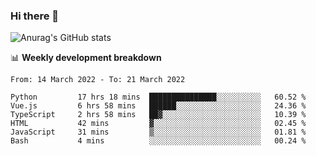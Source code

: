 ### Hi there 👋
![Anurag's GitHub stats](https://github-readme-stats.vercel.app/api?username=jami1024&show_icons=true&theme=radical)

📊 **Weekly development breakdown**
<!--START_SECTION:waka-->

```text
From: 14 March 2022 - To: 21 March 2022

Python         17 hrs 18 mins  ███████████████░░░░░░░░░░   60.52 %
Vue.js         6 hrs 58 mins   ██████░░░░░░░░░░░░░░░░░░░   24.36 %
TypeScript     2 hrs 58 mins   ██▓░░░░░░░░░░░░░░░░░░░░░░   10.39 %
HTML           42 mins         ▓░░░░░░░░░░░░░░░░░░░░░░░░   02.45 %
JavaScript     31 mins         ▒░░░░░░░░░░░░░░░░░░░░░░░░   01.81 %
Bash           4 mins          ░░░░░░░░░░░░░░░░░░░░░░░░░   00.24 %
```

<!--END_SECTION:waka-->
<!--
**jami1024/jami1024** is a ✨ _special_ ✨ repository because its `README.md` (this file) appears on your GitHub profile.

Here are some ideas to get you started:

- 🔭 I’m currently working on ...
- 🌱 I’m currently learning ...
- 👯 I’m looking to collaborate on ...
- 🤔 I’m looking for help with ...
- 💬 Ask me about ...
- 📫 How to reach me: ...
- 😄 Pronouns: ...
- ⚡ Fun fact: ...
-->
